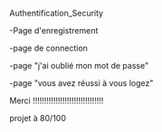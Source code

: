 Authentification_Security


-Page d'enregistrement

-page de connection

-page "j'ai oublié mon mot de passe"

-page "vous avez réussi à vous logez"


Merci !!!!!!!!!!!!!!!!!!!!!!!!!!!!!!!


projet à 80/100